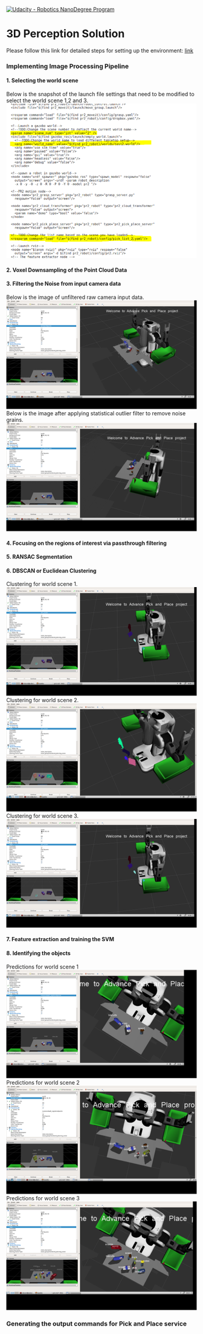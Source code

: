 [//]: # (Image References)
[selecting_the_scene]: ./images/selecting_the_scene.png
[unfiltered_input_data]: ./images/unfiltered_input_data.png
[filtered_input_data]: ./images/filtered_input_data.png
[segmentation_and_clustering_1]: ./images/segmentation_and_clustering_1.png
[segmentation_and_clustering_2]: ./images/segmentation_and_clustering_2.png
[segmentation_and_clustering_3]: ./images/segmentation_and_clustering_1.png
[prediction_1]: ./images/prediction_1.png
[prediction_2]: ./images/prediction_2.png
[prediction_3]: ./images/prediction_3.png

[![Udacity - Robotics NanoDegree Program](https://s3-us-west-1.amazonaws.com/udacity-robotics/Extra+Images/RoboND_flag.png)](https://www.udacity.com/robotics)
# 3D Perception Solution
Please follow this link for detailed steps for setting up the environment: [link](https://github.com/udacity/RoboND-Perception-Project/blob/master/README.md)

### Implementing Image Processing Pipeline
#### 1. Selecting the world scene
Below is the snapshot of the launch file settings that need to be modified to select the world scene 1,2 and 3.
![alt text][selecting_the_scene]
#### 2. Voxel Downsampling of the Point Cloud Data
#### 3. Filtering the Noise from input camera data
Below is the image of unfiltered raw camera input data.
![alt text][unfiltered_input_data]
Below is the image after applying statistical outlier filter to remove noise grains.
![alt text][filtered_input_data]
#### 4. Focusing on the regions of interest via passthrough filtering
#### 5. RANSAC Segmentation
#### 6. DBSCAN or Euclidean Clustering
Clustering for world scene 1.
![alt text][segmentation_and_clustering_1]
Clustering for world scene 2.
![alt text][segmentation_and_clustering_2]
Clustering for world scene 3.
![alt text][segmentation_and_clustering_3]
#### 7. Feature extraction and training the SVM
#### 8. Identifying the objects
Predictions for world scene 1
![alt text][prediction_1]
Predictions for world scene 2
![alt text][prediction_2]
Predictions for world scene 3
![alt text][prediction_3]
### Generating the output commands for Pick and Place service
